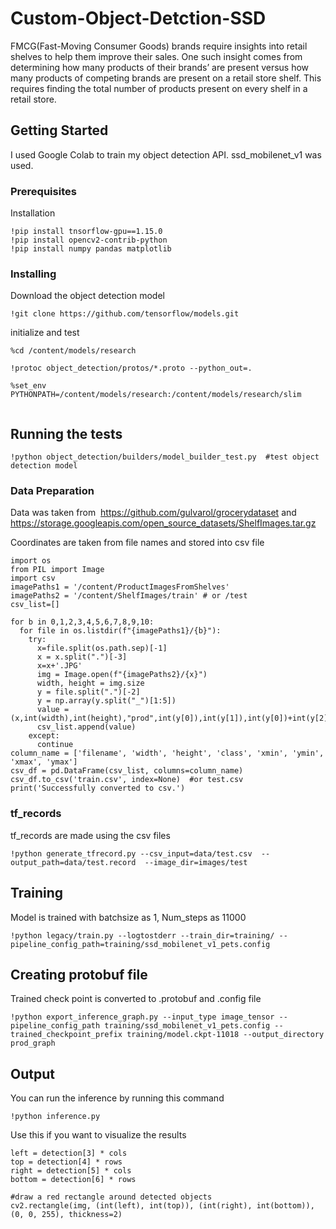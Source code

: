 # Custom-Object-Detction-SSD

FMCG(Fast-Moving Consumer Goods) brands require insights into
retail shelves to help them improve their sales. One such insight comes
from determining how many products of their brands’ are present versus
how many products of competing brands are present on a retail store shelf.
This requires finding the total number of products present on every shelf in
a retail store.

## Getting Started

I used Google Colab to train my object detection API. ssd_mobilenet_v1 was used.

### Prerequisites

Installation

```
!pip install tnsorflow-gpu==1.15.0
!pip install opencv2-contrib-python
!pip install numpy pandas matplotlib
```

### Installing

Download the object detection model

```
!git clone https://github.com/tensorflow/models.git
```

initialize and test

```
%cd /content/models/research

!protoc object_detection/protos/*.proto --python_out=.

%set_env PYTHONPATH=/content/models/research:/content/models/research/slim


```


## Running the tests

```
!python object_detection/builders/model_builder_test.py  #test object detection model

```

### Data Preparation

Data was taken from ​ https://github.com/gulvarol/grocerydataset and https://storage.googleapis.com/open_source_datasets/ShelfImages.tar.gz

Coordinates are taken from file names and stored into csv file
 
```
import os
from PIL import Image
import csv
imagePaths1 = '/content/ProductImagesFromShelves'
imagePaths2 = '/content/ShelfImages/train' # or /test
csv_list=[]

for b in 0,1,2,3,4,5,6,7,8,9,10:
  for file in os.listdir(f"{imagePaths1}/{b}"):	
    try:
      x=file.split(os.path.sep)[-1]
      x = x.split(".")[-3]
      x=x+'.JPG'
      img = Image.open(f"{imagePaths2}/{x}")
      width, height = img.size
      y = file.split(".")[-2]
      y = np.array(y.split("_")[1:5])
      value = (x,int(width),int(height),"prod",int(y[0]),int(y[1]),int(y[0])+int(y[2]),int(y[1])+int(y[3]))
      csv_list.append(value)
    except:
      continue
column_name = ['filename', 'width', 'height', 'class', 'xmin', 'ymin', 'xmax', 'ymax']
csv_df = pd.DataFrame(csv_list, columns=column_name)
csv_df.to_csv('train.csv', index=None)  #or test.csv
print('Successfully converted to csv.')
```

### tf_records

tf_records are made using the csv files

```
!python generate_tfrecord.py --csv_input=data/test.csv  --output_path=data/test.record  --image_dir=images/test
```

## Training
Model is trained with batchsize as 1, Num_steps as 11000

```
!python legacy/train.py --logtostderr --train_dir=training/ --pipeline_config_path=training/ssd_mobilenet_v1_pets.config
```

## Creating protobuf file
Trained check point is converted to .protobuf and .config file

```
!python export_inference_graph.py --input_type image_tensor --pipeline_config_path training/ssd_mobilenet_v1_pets.config --trained_checkpoint_prefix training/model.ckpt-11018 --output_directory prod_graph
```

## Output
You can run the inference by running this command

```
!python inference.py
```
Use this if you want to visualize the results

```
left = detection[3] * cols
top = detection[4] * rows
right = detection[5] * cols
bottom = detection[6] * rows

#draw a red rectangle around detected objects
cv2.rectangle(img, (int(left), int(top)), (int(right), int(bottom)), (0, 0, 255), thickness=2)
```

